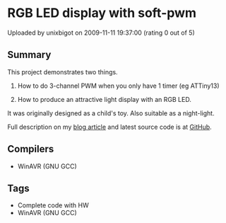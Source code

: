# RGB LED display with soft-pwm

Uploaded by unixbigot on 2009-11-11 19:37:00 (rating 0 out of 5)

## Summary

This project demonstrates two things.


1. How to do 3-channel PWM when you only have 1 timer (eg ATTiny13)


2. How to produce an attractive light display with an RGB LED.


It was originally designed as a child's toy. Also suitable as a night-light.


Full description on my [blog article](http://blog.unixbigot.id.au/2009/11/driving-rgb-led-from-microcontroller.html) and latest source code is at [GitHub](http://github.com/unixbigot/bogo-pwm).

## Compilers

- WinAVR (GNU GCC)

## Tags

- Complete code with HW
- WinAVR (GNU GCC)

